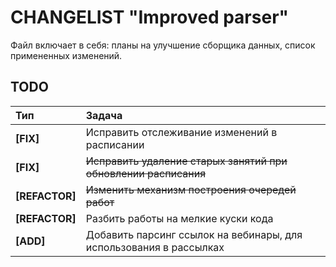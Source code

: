 # CHANGELIST "Improved parser"

Файл включает в себя: планы на улучшение сборщика данных, список примененных изменений.

## TODO

| Тип              | Задача                                                             |
|:-----------------|:-------------------------------------------------------------------|
| **\[FIX\]**      | Исправить отслеживание изменений в расписании                      |
| **\[FIX\]**      | ~~Исправить удаление старых занятий при обновлении расписания~~    |
| **\[REFACTOR\]** | ~~Изменить механизм построения очередей работ~~                    |
| **\[REFACTOR\]** | Разбить работы на мелкие куски кода                                |
| **\[ADD\]**      | Добавить парсинг ссылок на вебинары, для использования в рассылках |
